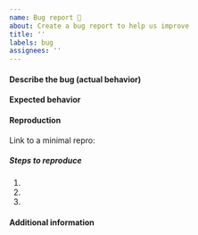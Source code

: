 ```yaml
---
name: Bug report 🐞
about: Create a bug report to help us improve
title: ''
labels: bug
assignees: ''
---
```


<!--
Thank you for contributing to iTwinUI by creating an issue!
Make sure you first do a search for existing issues so that this is not a duplicate.
Also go through our FAQ: https://github.com/iTwin/iTwinUI/wiki/FAQ
-->

#### Describe the bug (actual behavior)
<!-- A clear and concise description of what the bug is. -->

#### Expected behavior
<!-- A clear and concise description of what you expected to happen. -->

#### Reproduction
Link to a minimal repro: <!-- fork this sandbox: https://codesandbox.io/s/itwinui-react-example-son74 -->

##### Steps to reproduce
1. <!-- fill this out -->
1. <!-- fill this out -->
1. <!-- fill this out -->

#### Additional information
<!-- Add anything else you want to mention (package version, environment info, possible solution, etc) -->
